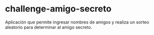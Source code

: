 # challenge-amigo-secreto
Aplicación que permite ingresar nombres de amigos y realiza un sorteo aleatorio para determinar al amigo secreto.
